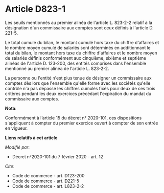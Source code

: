 # Article D823-1

Les seuils mentionnés au premier alinéa de l'article L. 823-2-2 relatif à la désignation d'un commissaire aux comptes sont
ceux définis à l'article D. 221-5.

Le total cumulé du bilan, le montant cumulé hors taxe du chiffre d'affaires et le nombre moyen cumulé de salariés sont
déterminés en additionnant le total du bilan, le montant hors taxe du chiffre d'affaires et le nombre moyen de salariés
définis conformément aux cinquième, sixième et septième alinéas de l'article D. 123-200, des entités comprises dans
l'ensemble mentionné au premier alinéa de l'article L. 823-2-2.

La personne ou l'entité n'est plus tenue de désigner un commissaire aux comptes dès lors que l'ensemble qu'elle forme avec
les sociétés qu'elle contrôle n'a pas dépassé les chiffres cumulés fixés pour deux de ces trois critères pendant les deux
exercices précédant l'expiration du mandat du commissaire aux comptes.

**Nota:**

Conformément à l’article 15 du décret n° 2020-101, ces dispositions s'appliquent à compter du premier exercice ouvert à
compter de son entrée en vigueur.

**Liens relatifs à cet article**

_Modifié par_:

  - Décret n°2020-101 du 7 février 2020 - art. 12

_Cite_:

  - Code de commerce - art. D123-200
  - Code de commerce - art. D221-5
  - Code de commerce - art. L823-2-2

